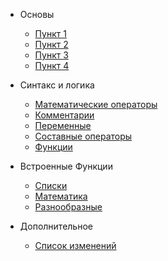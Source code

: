 
- Основы

  - [Пункт 1](quickstart.md)
  - [Пункт 2](more-pages.md)
  - [Пункт 3](custom-navbar.md)
  - [Пункт 4](cover.md)

- Синтакс и логика

  - [Математические операторы](###.md)
  - [Комментарии](###.md)
  - [Переменные](переменные.md)
  - [Составные операторы](составныеоператоры.md)
  - [Функции](функции.md)

- Встроенные Функции

  - [Списки](функции_списки.md)
  - [Математика](функции_математика.md)
  - [Разнообразные](функции_разнообразные.md)

- Дополнительное

  - [Список изменений](изменений.md)
